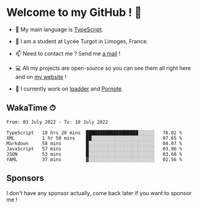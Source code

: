 # Welcome to my GitHub ! 🌃

- 🔭 My main language is [TypeScript](https://www.typescriptlang.org/).

- 🌱 I am a student at Lycée Turgot in Limoges, France.

- 📫 Need to contact me ? Send me <a href="mailto:mikkel@milescode.dev">a mail</a> !

- 💻 All my projects are open-source so you can see them all right here and on <a href="https://www.vexcited.ml">my website</a> !

- 👀 I currently work on [lpadder](https://github.com/Vexcited/lpadder) and [Pornote](https://github.com/Vexcited/Pornote).

## WakaTime ⏱

<!--START_SECTION:waka-->

```text
From: 03 July 2022 - To: 10 July 2022

TypeScript   18 hrs 20 mins  ███████████████████░░░░░░   76.02 %
XML          1 hr 50 mins    ██░░░░░░░░░░░░░░░░░░░░░░░   07.65 %
Markdown     58 mins         █░░░░░░░░░░░░░░░░░░░░░░░░   04.07 %
JavaScript   57 mins         █░░░░░░░░░░░░░░░░░░░░░░░░   03.96 %
JSON         53 mins         █░░░░░░░░░░░░░░░░░░░░░░░░   03.68 %
YAML         37 mins         ▓░░░░░░░░░░░░░░░░░░░░░░░░   02.56 %
```

<!--END_SECTION:waka-->

## Sponsors

I don't have any sponsor actually, come back later if you want to sponsor me !
